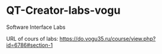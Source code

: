 # QT-Creator-labs-vogu
Software Interface Labs

URL of cours of labs: https://do.vogu35.ru/course/view.php?id=6786#section-1

